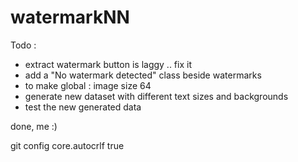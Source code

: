# watermarkNN
 
Todo : 
- extract watermark button is laggy .. fix it
- add a "No watermark detected" class beside watermarks
- to make global : image size 64 
- generate new dataset with different text sizes and backgrounds
- test the new generated data

done, me :)

git config core.autocrlf true